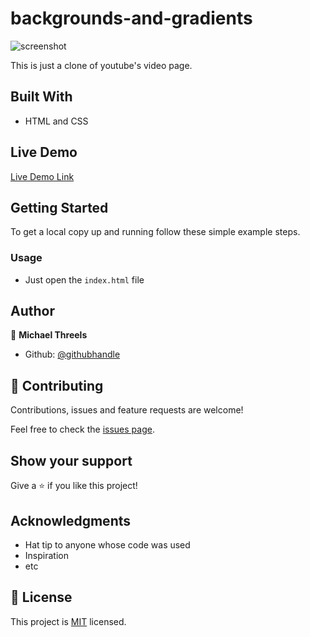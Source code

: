 # backgrounds-and-gradients

![screenshot]()

This is just a clone of youtube's video page.

## Built With

- HTML and CSS

## Live Demo

[Live Demo Link]()


## Getting Started

To get a local copy up and running follow these simple example steps.

### Usage
- Just open the `index.html` file


## Author

👤 **Michael Threels**

- Github: [@githubhandle](https://github.com/mikethreels)

## 🤝 Contributing

Contributions, issues and feature requests are welcome!

Feel free to check the [issues page](issues/).

## Show your support

Give a ⭐️ if you like this project!

## Acknowledgments

- Hat tip to anyone whose code was used
- Inspiration
- etc

## 📝 License

This project is [MIT](lic.url) licensed.